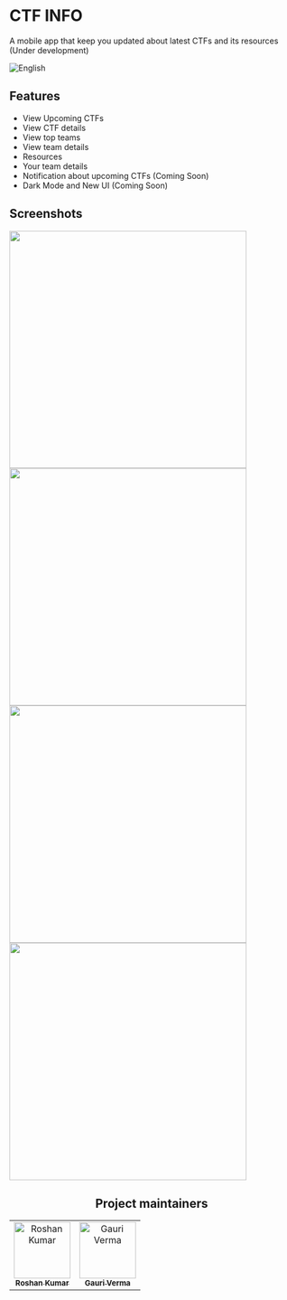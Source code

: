 # CTF INFO

A mobile app that keep you updated about latest CTFs and its resources (Under development)

![English](https://github.com/user-attachments/assets/5f228629-c3ea-4515-a5e3-e0d318f2514b)

## Features


- View Upcoming CTFs
- View CTF details
- View top teams
- View team details
- Resources
- Your team details
- Notification about upcoming CTFs (Coming Soon)
- Dark Mode and New UI (Coming Soon)

## Screenshots 

<img src="https://github.com/user-attachments/assets/ad3fb1c3-8f76-4fa2-9be6-5ab4f7239b20" height="420">
<img src="https://github.com/user-attachments/assets/df835580-977c-4592-9f3e-3c7288dc08da" height="420">
<img src="https://github.com/user-attachments/assets/843a1af4-cdad-4891-825b-941f0f38e11f" height="420">
<img src="https://github.com/user-attachments/assets/c90dc879-8c3c-4b7d-b7d9-b9eb6e6338c7" height="420">

<h2 align='center'> Project maintainers </h2>
<table align='center'>
<tr>
    <td align="center">
        <a href="https://github.com/youhaveme9">
            <img src="https://avatars.githubusercontent.com/u/58213083?v=4" width="100;" alt="Roshan Kumar"/>
            <br />
            <sub><b>Roshan Kumar</b></sub>
        </a>
    </td>
    <td align="center">
        <a href="https://github.com/garys-demons">
            <img src="https://avatars.githubusercontent.com/u/178498812?v=4" width="100;" alt="Gauri Verma"/>
            <br />
            <sub><b>Gauri Verma</b></sub>
        </a>
    </td>
  </tr>
</table>
